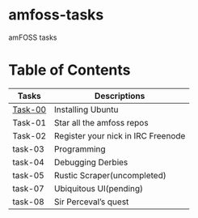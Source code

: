 # amfoss-tasks
amFOSS tasks
# Table of Contents  
| Tasks  | Descriptions |
| ------------- | ------------- |
| [Task-00](#https://github.com/azeemyoonus/amfoss-tasks/tree/main/task-00)| Installing Ubuntu  |
| Task-01  | Star all the amfoss repos  |
|Task-02|Register your nick in IRC Freenode|
|task-03|Programming|
|task-04|Debugging Derbies|
|task-05|Rustic Scraper(uncompleted)|
|task-07|Ubiquitous UI(pending)|
|task-08|Sir Perceval’s quest|
